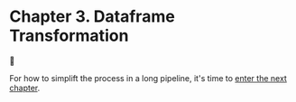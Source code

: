 # Chapter 3. Dataframe Transformation

🚧 

For how to simplift the process in a long pipeline, it's time to [enter the next chapter](https://reynards-org.gitbook.io/data-analysis-in-julia/4.pipeline.tools.jl).



